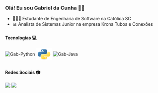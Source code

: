 ### Olá! Eu sou Gabriel da Cunha ✋🏻

- 🧑🏻‍💻 Estudante de Engenharia de Software na Católica SC
- 📊 Analista de Sistemas Junior na empresa Krona Tubos e Conexões

#### Tecnologias 💻
<div style="display: inline_block">
  <img align="center" alt="Gab-Python" height="40" width="50" src="https://cdn.jsdelivr.net/gh/devicons/devicon/icons/jupyter/jupyter-original-wordmark.svg" />        
  <img align="center" alt="Gab-Python" height="40" width="50" src="https://raw.githubusercontent.com/devicons/devicon/master/icons/python/python-original.svg">
  <img align="center" alt="Gab-Java" height="40" width="50" src="https://cdn.jsdelivr.net/gh/devicons/devicon/icons/java/java-original.svg" />
</div>

##

#### Redes Sociais 📷​
<div> 
  <a href="https://www.instagram.com/elcunha_/" target="_blank"><img src="https://img.shields.io/badge/-Instagram-%23E4405F?style=for-the-badge&logo=instagram&logoColor=white" target="_blank"></a>
  <a href="https://www.linkedin.com/in/gabriel-da-cunha-gc/" target="_blank"><img src="https://img.shields.io/badge/-LinkedIn-%230077B5?style=for-the-badge&logo=linkedin&logoColor=white" target="_blank"></a>
</div>
